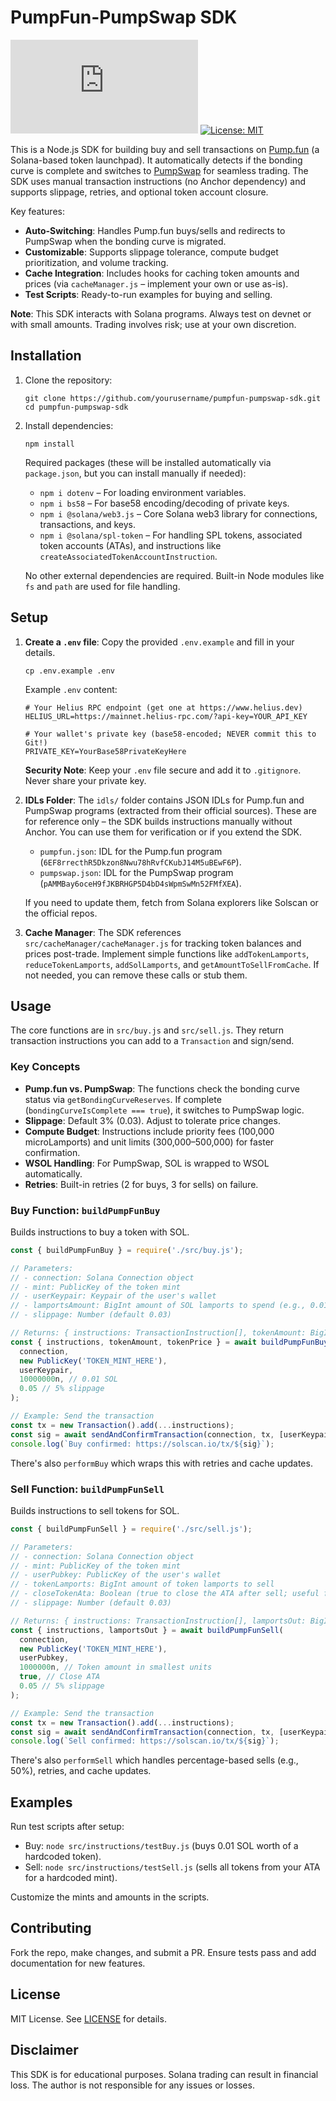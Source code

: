 # PumpFun-PumpSwap SDK

[![npm](https://img.shields.io/npm/v/@solana/web3.js?style=flat-square)](https://www.npmjs.com/package/@solana/web3.js) [![License: MIT](https://img.shields.io/badge/License-MIT-yellow.svg)](https://opensource.org/licenses/MIT)

This is a Node.js SDK for building buy and sell transactions on [Pump.fun](https://pump.fun) (a Solana-based token launchpad). It automatically detects if the bonding curve is complete and switches to [PumpSwap](https://pumpswap.fun) for seamless trading. The SDK uses manual transaction instructions (no Anchor dependency) and supports slippage, retries, and optional token account closure.

Key features:
- **Auto-Switching**: Handles Pump.fun buys/sells and redirects to PumpSwap when the bonding curve is migrated.
- **Customizable**: Supports slippage tolerance, compute budget prioritization, and volume tracking.
- **Cache Integration**: Includes hooks for caching token amounts and prices (via `cacheManager.js` – implement your own or use as-is).
- **Test Scripts**: Ready-to-run examples for buying and selling.

**Note**: This SDK interacts with Solana programs. Always test on devnet or with small amounts. Trading involves risk; use at your own discretion.

## Installation

1. Clone the repository:
   ```
   git clone https://github.com/yourusername/pumpfun-pumpswap-sdk.git
   cd pumpfun-pumpswap-sdk
   ```

2. Install dependencies:
   ```
   npm install
   ```

   Required packages (these will be installed automatically via `package.json`, but you can install manually if needed):
   - `npm i dotenv` – For loading environment variables.
   - `npm i bs58` – For base58 encoding/decoding of private keys.
   - `npm i @solana/web3.js` – Core Solana web3 library for connections, transactions, and keys.
   - `npm i @solana/spl-token` – For handling SPL tokens, associated token accounts (ATAs), and instructions like `createAssociatedTokenAccountInstruction`.

   No other external dependencies are required. Built-in Node modules like `fs` and `path` are used for file handling.

## Setup

1. **Create a `.env` file**: Copy the provided `.env.example` and fill in your details.
   ```
   cp .env.example .env
   ```

   Example `.env` content:
   ```
   # Your Helius RPC endpoint (get one at https://www.helius.dev)
   HELIUS_URL=https://mainnet.helius-rpc.com/?api-key=YOUR_API_KEY

   # Your wallet's private key (base58-encoded; NEVER commit this to Git!)
   PRIVATE_KEY=YourBase58PrivateKeyHere
   ```

   **Security Note**: Keep your `.env` file secure and add it to `.gitignore`. Never share your private key.

2. **IDLs Folder**: The `idls/` folder contains JSON IDLs for Pump.fun and PumpSwap programs (extracted from their official sources). These are for reference only – the SDK builds instructions manually without Anchor. You can use them for verification or if you extend the SDK.

   - `pumpfun.json`: IDL for the Pump.fun program (`6EF8rrecthR5Dkzon8Nwu78hRvfCKubJ14M5uBEwF6P`).
   - `pumpswap.json`: IDL for the PumpSwap program (`pAMMBay6oceH9fJKBRHGP5D4bD4sWpmSwMn52FMfXEA`).

   If you need to update them, fetch from Solana explorers like Solscan or the official repos.

3. **Cache Manager**: The SDK references `src/cacheManager/cacheManager.js` for tracking token balances and prices post-trade. Implement simple functions like `addTokenLamports`, `reduceTokenLamports`, `addSolLamports`, and `getAmountToSellFromCache`. If not needed, you can remove these calls or stub them.

## Usage

The core functions are in `src/buy.js` and `src/sell.js`. They return transaction instructions you can add to a `Transaction` and sign/send.

### Key Concepts
- **Pump.fun vs. PumpSwap**: The functions check the bonding curve status via `getBondingCurveReserves`. If complete (`bondingCurveIsComplete === true`), it switches to PumpSwap logic.
- **Slippage**: Default 3% (0.03). Adjust to tolerate price changes.
- **Compute Budget**: Instructions include priority fees (100,000 microLamports) and unit limits (300,000–500,000) for faster confirmation.
- **WSOL Handling**: For PumpSwap, SOL is wrapped to WSOL automatically.
- **Retries**: Built-in retries (2 for buys, 3 for sells) on failure.

### Buy Function: `buildPumpFunBuy`
Builds instructions to buy a token with SOL.

```javascript
const { buildPumpFunBuy } = require('./src/buy.js');

// Parameters:
// - connection: Solana Connection object
// - mint: PublicKey of the token mint
// - userKeypair: Keypair of the user's wallet
// - lamportsAmount: BigInt amount of SOL lamports to spend (e.g., 0.01 SOL = 10_000_000n)
// - slippage: Number (default 0.03)

// Returns: { instructions: TransactionInstruction[], tokenAmount: BigInt, tokenPrice: Number }
const { instructions, tokenAmount, tokenPrice } = await buildPumpFunBuy(
  connection,
  new PublicKey('TOKEN_MINT_HERE'),
  userKeypair,
  10000000n, // 0.01 SOL
  0.05 // 5% slippage
);

// Example: Send the transaction
const tx = new Transaction().add(...instructions);
const sig = await sendAndConfirmTransaction(connection, tx, [userKeypair]);
console.log(`Buy confirmed: https://solscan.io/tx/${sig}`);
```

There's also `performBuy` which wraps this with retries and cache updates.

### Sell Function: `buildPumpFunSell`
Builds instructions to sell tokens for SOL.

```javascript
const { buildPumpFunSell } = require('./src/sell.js');

// Parameters:
// - connection: Solana Connection object
// - mint: PublicKey of the token mint
// - userPubkey: PublicKey of the user's wallet
// - tokenLamports: BigInt amount of token lamports to sell
// - closeTokenAta: Boolean (true to close the ATA after sell; useful for 100% sells)
// - slippage: Number (default 0.03)

// Returns: { instructions: TransactionInstruction[], lamportsOut: BigInt }
const { instructions, lamportsOut } = await buildPumpFunSell(
  connection,
  new PublicKey('TOKEN_MINT_HERE'),
  userPubkey,
  1000000n, // Token amount in smallest units
  true, // Close ATA
  0.05 // 5% slippage
);

// Example: Send the transaction
const tx = new Transaction().add(...instructions);
const sig = await sendAndConfirmTransaction(connection, tx, [userKeypair]);
console.log(`Sell confirmed: https://solscan.io/tx/${sig}`);
```

There's also `performSell` which handles percentage-based sells (e.g., 50%), retries, and cache updates.

## Examples

Run test scripts after setup:
- Buy: `node src/instructions/testBuy.js` (buys 0.01 SOL worth of a hardcoded token).
- Sell: `node src/instructions/testSell.js` (sells all tokens from your ATA for a hardcoded mint).

Customize the mints and amounts in the scripts.

## Contributing

Fork the repo, make changes, and submit a PR. Ensure tests pass and add documentation for new features.

## License

MIT License. See [LICENSE](LICENSE) for details.

## Disclaimer

This SDK is for educational purposes. Solana trading can result in financial loss. The author is not responsible for any issues or losses.